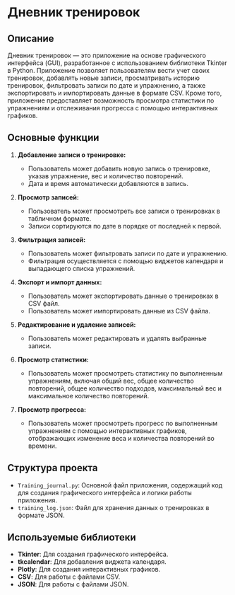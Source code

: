 # Дневник тренировок

## Описание

Дневник тренировок — это приложение на основе графического интерфейса (GUI), разработанное с использованием библиотеки
Tkinter в Python. Приложение позволяет пользователям вести учет своих тренировок, добавлять новые записи, просматривать
историю тренировок, фильтровать записи по дате и упражнению, а также экспортировать и импортировать данные в формате
CSV. Кроме того, приложение предоставляет возможность просмотра статистики по упражнениям и отслеживания прогресса с
помощью интерактивных графиков.

## Основные функции

1. **Добавление записи о тренировке:**
    - Пользователь может добавить новую запись о тренировке, указав упражнение, вес и количество повторений.
    - Дата и время автоматически добавляются в запись.

2. **Просмотр записей:**
    - Пользователь может просмотреть все записи о тренировках в табличном формате.
    - Записи сортируются по дате в порядке от последней к первой.

3. **Фильтрация записей:**
    - Пользователь может фильтровать записи по дате и упражнению.
    - Фильтрация осуществляется с помощью виджетов календаря и выпадающего списка упражнений.

4. **Экспорт и импорт данных:**
    - Пользователь может экспортировать данные о тренировках в CSV файл.
    - Пользователь может импортировать данные из CSV файла.

5. **Редактирование и удаление записей:**
    - Пользователь может редактировать и удалять выбранные записи.

6. **Просмотр статистики:**
    - Пользователь может просмотреть статистику по выполненным упражнениям, включая общий вес, общее количество
      повторений, общее количество подходов, максимальный вес и максимальное количество повторений.

7. **Просмотр прогресса:**
    - Пользователь может просмотреть прогресс по выполненным упражнениям с помощью интерактивных графиков, отображающих
      изменение веса и количества повторений во времени.

## Структура проекта

- `Training_journal.py`: Основной файл приложения, содержащий код для создания графического интерфейса и логики работы
  приложения.
- `training_log.json`: Файл для хранения данных о тренировках в формате JSON.

## Используемые библиотеки

- **Tkinter**: Для создания графического интерфейса.
- **tkcalendar**: Для добавления виджета календаря.
- **Plotly**: Для создания интерактивных графиков.
- **CSV**: Для работы с файлами CSV.
- **JSON**: Для работы с файлами JSON.